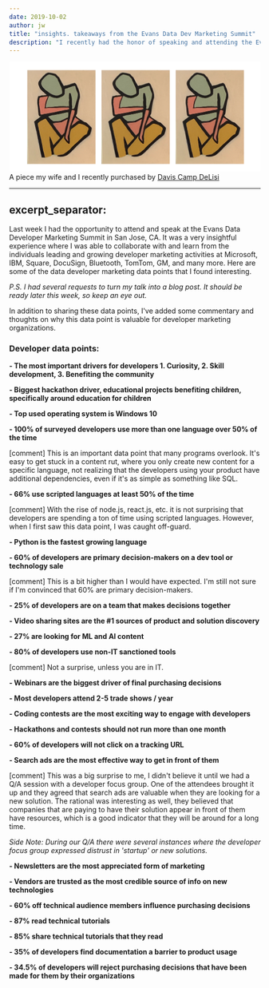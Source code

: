 ```yaml
---
date: 2019-10-02
author: jw
title: "insights. takeaways from the Evans Data Dev Marketing Summit"
description: "I recently had the honor of speaking and attending the Evans Data Developer Marketing Summit, here are some takeaways"
---
```

![Emerald](img/davis-site-art.png "Art by Davis Camp DeLisi")
<span class="heroart">A piece my wife and I recently purchased by <a href="https://www.instagram.com/davis_delisi/">Davis Camp DeLisi</a></span>

---
excerpt_separator: <!--more-->
---
Last week I had the opportunity to attend and speak at the Evans Data Developer Marketing Summit in San Jose, CA. It was a very insightful experience where I was able to collaborate with and learn from the individuals leading and growing developer marketing activities at Microsoft, IBM, Square, DocuSign, Bluetooth, TomTom, GM, and many more. Here are some of the data developer marketing data points that I found interesting. 

<!--more-->

<em>P.S. I had several requests to turn my talk into a blog post. It should be ready later this week, so keep an eye out.</em>

In addition to sharing these data points, I've added some commentary and thoughts on why this data point is valuable for developer marketing organizations.

<h3>Developer data points:</h3>
<strong>- The most important drivers for developers 1. Curiosity, 2. Skill development, 3. Benefiting the community</strong>

<strong>- Biggest hackathon driver, educational projects benefiting children, specifically around education for children</strong>

<strong>- Top used operating system is Windows 10</strong>

<strong>- 100% of surveyed developers use more than one language over 50% of the time</strong>

[comment] This is an important data point that many programs overlook. It's easy to get stuck in a content rut, where you only create new content for a specific language, not realizing that the developers using your product have additional dependencies, even if it's as simple as something like SQL. 

<strong>- 66% use scripted languages at least 50% of the time</strong>

[comment] With the rise of node.js, react.js, etc. it is not surprising that developers are spending a ton of time using scripted languages. However, when I first saw this data point, I was caught off-guard.

<strong>- Python is the fastest growing language</strong>

<strong>- 60% of developers are primary decision-makers on a dev tool or technology sale</strong>

[comment] This is a bit higher than I would have expected. I'm still not sure if I'm convinced that 60% are primary decision-makers. 

<strong>- 25% of developers are on a team that makes decisions together</strong>

<strong>- Video sharing sites are the #1 sources of product and solution discovery</strong>

<strong>- 27% are looking for ML and AI content</strong>

<strong>- 80% of developers use non-IT sanctioned tools</strong>

[comment] Not a surprise, unless you are in IT. 

<strong>- Webinars are the biggest driver of final purchasing decisions</strong>

<strong>- Most developers attend 2-5 trade shows / year</strong>

<strong>- Coding contests are the most exciting way to engage with developers</strong>

<strong>- Hackathons and contests should not run more than one month</strong>

<strong>- 60% of developers will not click on a tracking URL</strong>

<strong>- Search ads are the most effective way to get in front of them</strong>

[comment] This was a big surprise to me, I didn't believe it until we had a Q/A session with a developer focus group. One of the attendees brought it up and they agreed that search ads are valuable when they are looking for a new solution. The rational was interesting as well, they believed that companies that are paying to have their solution appear in front of them have resources, which is a good indicator that they will be around for a long time. 

<em>Side Note: During our Q/A there were several instances where the developer focus group expressed distrust in 'startup' or new solutions.</em>

<strong>- Newsletters are the most appreciated form of marketing</strong>

<strong>- Vendors are trusted as the most credible source of info on new technologies</strong>

<strong>- 60% off technical audience members influence purchasing decisions</strong>

<strong>- 87% read technical tutorials</strong>

<strong>- 85% share technical tutorials that they read </strong>

<strong>- 35% of developers find documentation a barrier to product usage</strong>

<strong>- 34.5% of developers will reject purchasing decisions that have been made for them by their organizations</strong>